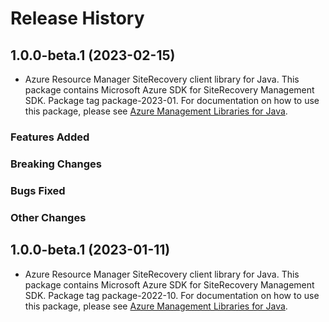 # Release History

## 1.0.0-beta.1 (2023-02-15)

- Azure Resource Manager SiteRecovery client library for Java. This package contains Microsoft Azure SDK for SiteRecovery Management SDK.  Package tag package-2023-01. For documentation on how to use this package, please see [Azure Management Libraries for Java](https://aka.ms/azsdk/java/mgmt).

### Features Added

### Breaking Changes

### Bugs Fixed

### Other Changes

## 1.0.0-beta.1 (2023-01-11)

- Azure Resource Manager SiteRecovery client library for Java. This package contains Microsoft Azure SDK for SiteRecovery Management SDK.  Package tag package-2022-10. For documentation on how to use this package, please see [Azure Management Libraries for Java](https://aka.ms/azsdk/java/mgmt).


